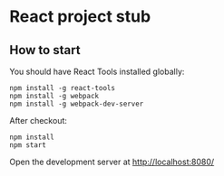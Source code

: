 # React project stub

## How to start

You should have React Tools installed globally:

```
npm install -g react-tools
npm install -g webpack
npm install -g webpack-dev-server
```

After checkout:

```
npm install
npm start
```

Open the development server at [http://localhost:8080/](http://localhost:8080/)
